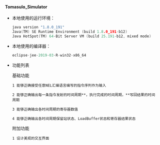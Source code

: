 #### Tomasulo_Simulator

* 本地使用的运行环境：

  ~~~c
  java version "1.8.0_191"
  Java(TM) SE Runtime Environment (build 1.8.0_191-b12)
  Java HotSpot(TM) 64-Bit Server VM (build 25.191-b12, mixed mode)
  ~~~

* 本地使用的编译器：

  ~~~c
  eclipse-jee-2019-03-R-win32-x86_64
  ~~~
  
* 功能列表

  基础功能

      1	能够正确接受任意NEL汇编语言编写的指令序列作为输入

      2	能够正确输出每一条指令发射的时间周期**，执行完成的时间周期，**写回结果的时间周期

      3	能够正确输出各时间周期的寄存器数值

      4	能够正确输出各时间周期保留站状态、LoadBuffer状态和寄存器结果状态

  附加功能

      1	设计美观的交互界面
  

  







































